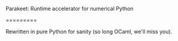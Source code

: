 Parakeet: Runtime accelerator for numerical Python

=========

Rewritten in pure Python for sanity (so long OCaml, we'll miss you). 
 
